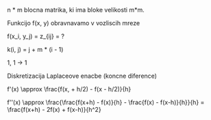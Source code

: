 

n * m blocna matrika, ki ima bloke velikosti m*m.


Funkcijo f(x, y) obravnavamo v vozliscih mreze

f(x_i, y_j) = z_{ij} = ?


k(i, j) = j + m * (i - 1)

1, 1 -> 1


Diskretizacija Laplaceove enacbe (koncne diference)

f'(x) \approx  \frac{f(x, + h/2) - f(x - h/2)}{h}

f''(x) \approx \frac{\frac{f(x+h) - f(x)}{h} - \frac{f(x) - f(x-h)}{h}}{h} = \frac{f(x+h) - 2f(x) + f(x-h)}{h^2}